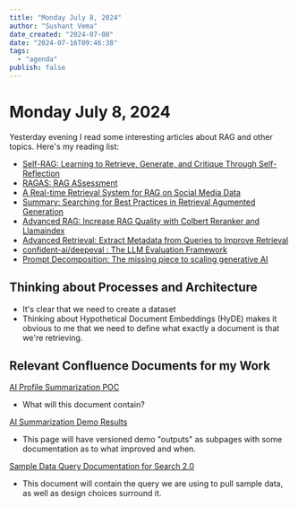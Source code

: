 ```yaml
---
title: "Monday July 8, 2024"
author: "Sushant Vema"
date_created: "2024-07-08"
date: "2024-07-16T09:46:38"
tags:
  - "agenda"
publish: false
---
```

# Monday July 8, 2024

Yesterday evening I read some interesting articles about RAG and other topics. Here's my reading list:
  - [Self-RAG: Learning to Retrieve, Generate, and Critique Through Self-Reflection](https://arxiv.org/pdf/2310.11511) 
  - [RAGAS: RAG ASsessment](https://docs.ragas.io/en/stable/)
  - [A Real-time Retrieval System for RAG on Social Media Data](https://decodingml.substack.com/p/a-real-time-retrieval-system-for)
  - [Summary: Searching for Best Practices in Retrieval Agumented Generation](https://ssawant.github.io/posts/Best%20Practice%20RAG/BestPracticeRAG.html)
  - [Advanced RAG: Increase RAG Quality with Colbert Reranker and Llamaindex](https://www.pondhouse-data.com/blog/advanced-rag-colbert-reranker)
  - [Advanced Retrieval: Extract Metadata from Queries to Improve Retrieval](https://haystack.deepset.ai/blog/extracting-metadata-filter)
  - [confident-ai/deepeval : The LLM Evaluation Framework](https://github.com/confident-ai/deepeval)
  - [Prompt Decomposition: The missing piece to scaling generative AI](https://medium.com/@flux07/prompt-decomposition-da646f0257f1)

## Thinking about Processes and Architecture

- It's clear that we need to create a dataset
- Thinking about Hypothetical Document Embeddings (HyDE) makes it obvious to me that we need to define what exactly a document is that we're retrieving. 

## Relevant Confluence Documents for my Work

[AI Profile Summarization POC](https://influential-team.atlassian.net/wiki/pages/resumedraft.action?draftId=372211716&draftShareId=cc3d5695-82b5-4be9-9517-d3e9207ee390)
- What will this document contain?

[AI Summarization Demo Results](https://influential-team.atlassian.net/wiki/spaces/DS1/pages/374636563/AI+Summarization+Demo+Results)
- This page will have versioned demo "outputs" as subpages with some documentation as to what improved and when.

[Sample Data Query Documentation for Search 2.0](https://influential-team.atlassian.net/wiki/spaces/DS1/pages/359104513/Sample+Data+Query+Documentation+for+Search+2.0)
- This document will contain the query we are using to pull sample data, as well as design choices surround it. 
